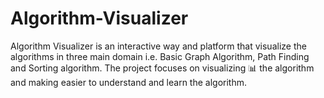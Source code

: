 # Algorithm-Visualizer
Algorithm Visualizer is an interactive way and platform that visualize the algorithms in three main domain i.e. Basic Graph Algorithm, Path Finding and Sorting algorithm. The project focuses on visualizing 📊 the algorithm and making easier to understand and learn the algorithm.
